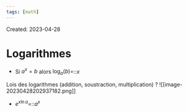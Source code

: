 ```yaml
---
tags: [math] 
---
```

Created: 2023-04-28

# Logarithmes
- Si $a^{x}=b$ alors $\log_{a}(b)=$::$x$
<!--SR:!2023-11-13,121,250-->

Lois des logarithmes (addition, soustraction, multiplication)
?
![[image-20230428202937182.png]]
<!--SR:!2023-11-02,115,250-->

- $e^{x\ln a}$=::$a^{x}$
<!--SR:!2023-12-10,55,210-->

